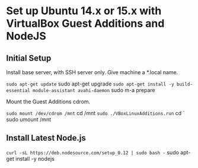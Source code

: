 # Set up Ubuntu 14.x or 15.x with VirtualBox Guest Additions and NodeJS

## Initial Setup

Install base server, with SSH server only. Give machine a *.local name.

` sudo apt-get update
` sudo apt-get upgrade
` sudo apt-get install -y build-essential module-assistant avahi-daemon
` sudo m-a prepare

Mount the Guest Additions cdrom.

` sudo mount /dev/cdrom /mnt
` cd /mnt
` sudo ./VBoxLinuxAdditions.run
` cd
` sudo umount /mnt

## Install Latest Node.js

` curl -sL https://deb.nodesource.com/setup_0.12 | sudo bash -
` sudo apt-get install -y nodejs
